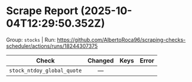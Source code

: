 # Scrape Report (2025-10-04T12:29:50.352Z)

Group: `stocks`  |  Run: https://github.com/AlbertoRoca96/scraping-checks-scheduler/actions/runs/18244307375

| Check | Changed | Keys | Error |
|---|:---:|:--|:--|
| `stock_ntdoy_global_quote` | — |  |  |
